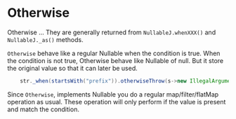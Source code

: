 # Otherwise

Otherwise ...
They are generally returned from `NullableJ.whenXXX()` and `NullableJ._as()` methods.

`Otherwise` behave like a regular Nullable when the condition is true.
When the condition is not true, Otherwise behave like Nullable of null.
But it store the original value so that it can later be used.

```Java
	str._when(startsWith("prefix")).otherwiseThrow(s->new IllegalArgumentException("Mal-form string: " + s));
```

Since `Otherwise`, implements Nullable you do a regular map/filter/flatMap operation as usual.
These operation will only perform if the value is present and match the condition.
